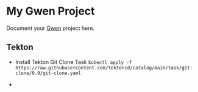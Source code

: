 My Gwen Project
===============

Document your [Gwen](https://gweninterpreter.org) project here.


## Tekton
* Install Tekton Git Clone Task
  `kubectl apply -f https://raw.githubusercontent.com/tektoncd/catalog/main/task/git-clone/0.9/git-clone.yaml`

* 